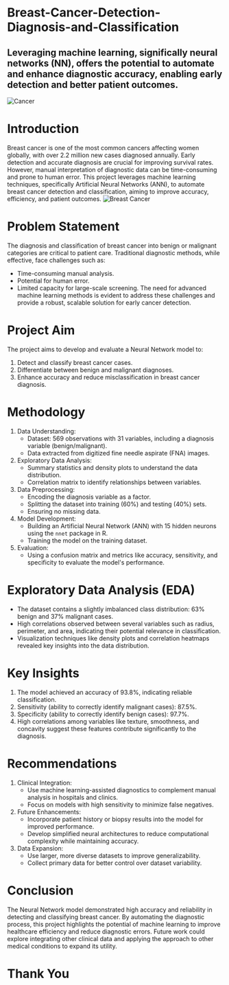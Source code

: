 # Breast-Cancer-Detection-Diagnosis-and-Classification
## Leveraging machine learning, significally neural networks (NN), offers the potential to automate and enhance diagnostic accuracy, enabling early detection and better patient outcomes.
![Cancer](https://github.com/user-attachments/assets/1b0566a2-751f-4dea-8ed2-62e1c7a1a05f)

# Introduction
Breast cancer is one of the most common cancers affecting women globally, with over 2.2 million new cases diagnosed annually. Early detection and accurate diagnosis are crucial for improving survival rates. However, manual interpretation of diagnostic data can be time-consuming and prone to human error. This project leverages machine learning techniques, specifically Artificial Neural Networks (ANN), to automate breast cancer detection and classification, aiming to improve accuracy, efficiency, and patient outcomes.
![Breast Cancer](https://github.com/user-attachments/assets/ff5df2b3-adc9-49ce-8247-856e1b4bceb1)

# Problem Statement
The diagnosis and classification of breast cancer into benign or malignant categories are critical to patient care. Traditional diagnostic methods, while effective, face challenges such as:
- Time-consuming manual analysis.
- Potential for human error.
- Limited capacity for large-scale screening.
The need for advanced machine learning methods is evident to address these challenges and provide a robust, scalable solution for early cancer detection.

# Project Aim
The project aims to develop and evaluate a Neural Network model to:
1. Detect and classify breast cancer cases.
2. Differentiate between benign and malignant diagnoses.
3. Enhance accuracy and reduce misclassification in breast cancer diagnosis.

# Methodology
1. Data Understanding:
   - Dataset: 569 observations with 31 variables, including a diagnosis variable (benign/malignant).
   - Data extracted from digitized fine needle aspirate (FNA) images.
2. Exploratory Data Analysis:
   - Summary statistics and density plots to understand the data distribution.
   - Correlation matrix to identify relationships between variables.
3. Data Preprocessing:
   - Encoding the diagnosis variable as a factor.
   - Splitting the dataset into training (60%) and testing (40%) sets.
   - Ensuring no missing data.
4. Model Development:
   - Building an Artificial Neural Network (ANN) with 15 hidden neurons using the `nnet` package in R.
   - Training the model on the training dataset.
5. Evaluation:
   - Using a confusion matrix and metrics like accuracy, sensitivity, and specificity to evaluate the model's performance.

# Exploratory Data Analysis (EDA)
- The dataset contains a slightly imbalanced class distribution: 63% benign and 37% malignant cases.
- High correlations observed between several variables such as radius, perimeter, and area, indicating their potential relevance in classification.
- Visualization techniques like density plots and correlation heatmaps revealed key insights into the data distribution.

# Key Insights
1. The model achieved an accuracy of 93.8%, indicating reliable classification.
2. Sensitivity (ability to correctly identify malignant cases): 87.5%.
3. Specificity (ability to correctly identify benign cases): 97.7%.
4. High correlations among variables like texture, smoothness, and concavity suggest these features contribute significantly to the diagnosis.

# Recommendations
1. Clinical Integration:
   - Use machine learning-assisted diagnostics to complement manual analysis in hospitals and clinics.
   - Focus on models with high sensitivity to minimize false negatives.
2. Future Enhancements:
   - Incorporate patient history or biopsy results into the model for improved performance.
   - Develop simplified neural architectures to reduce computational complexity while maintaining accuracy.
3. Data Expansion:
   - Use larger, more diverse datasets to improve generalizability.
   - Collect primary data for better control over dataset variability.

# Conclusion
The Neural Network model demonstrated high accuracy and reliability in detecting and classifying breast cancer. By automating the diagnostic process, this project highlights the potential of machine learning to improve healthcare efficiency and reduce diagnostic errors. Future work could explore integrating other clinical data and applying the approach to other medical conditions to expand its utility.

# Thank You
